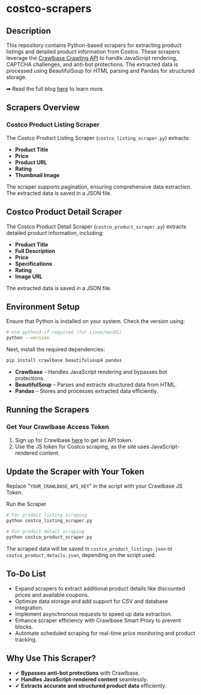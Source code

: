 # costco-scrapers

## Description

This repository contains Python-based scrapers for extracting product listings and detailed product information from Costco. These scrapers leverage the [Crawlbase Crawling API](https://crawlbase.com/crawling-api-avoid-captchas-blocks) to handle JavaScript rendering, CAPTCHA challenges, and anti-bot protections. The extracted data is processed using BeautifulSoup for HTML parsing and Pandas for structured storage.

➡ Read the full blog [here](https://crawlbase.com/blog/scrape-costco-product-data/) to learn more.

## Scrapers Overview

### Costco Product Listing Scraper

The Costco Product Listing Scraper (`costco_listing_scraper.py`) extracts:

- **Product Title**
- **Price**
- **Product URL**
- **Rating**
- **Thumbnail Image**

The scraper supports pagination, ensuring comprehensive data extraction. The extracted data is saved in a JSON file.

## Costco Product Detail Scraper

The Costco Product Detail Scraper (`costco_product_scraper.py`) extracts detailed product information, including:

- **Product Title**
- **Full Description**
- **Price**
- **Specifications**
- **Rating**
- **Image URL**

The extracted data is saved in a JSON file.

## Environment Setup

Ensure that Python is installed on your system. Check the version using:

```bash
# Use python3 if required (for Linux/macOS)
python --version
```

Next, install the required dependencies:

```bash
pip install crawlbase beautifulsoup4 pandas
```

- **Crawlbase** – Handles JavaScript rendering and bypasses bot protections.
- **BeautifulSoup** – Parses and extracts structured data from HTML.
- **Pandas** – Stores and processes extracted data efficiently.

## Running the Scrapers

### Get Your Crawlbase Access Token

1. Sign up for Crawlbase [here](https://crawlbase.com/signup) to get an API token.
2. Use the JS token for Costco scraping, as the site uses JavaScript-rendered content.

## Update the Scraper with Your Token

Replace "`YOUR_CRAWLBASE_API_KEY`" in the script with your Crawlbase JS Token.

Run the Scraper

```bash
# For product listing scraping
python costco_listing_scraper.py

# For product detail scraping
python costco_product_scraper.py
```

The scraped data will be saved in `costco_product_listings.json` or `costco_product_details.json`, depending on the script used.

## To-Do List

- Expand scrapers to extract additional product details like discounted prices and available coupons.
- Optimize data storage and add support for CSV and database integration.
- Implement asynchronous requests to speed up data extraction.
- Enhance scraper efficiency with Crawlbase Smart Proxy to prevent blocks.
- Automate scheduled scraping for real-time price monitoring and product tracking.

## Why Use This Scraper?

- ✔ **Bypasses anti-bot protections** with Crawlbase.
- ✔ **Handles JavaScript-rendered content** seamlessly.
- ✔ **Extracts accurate and structured product data** efficiently.
